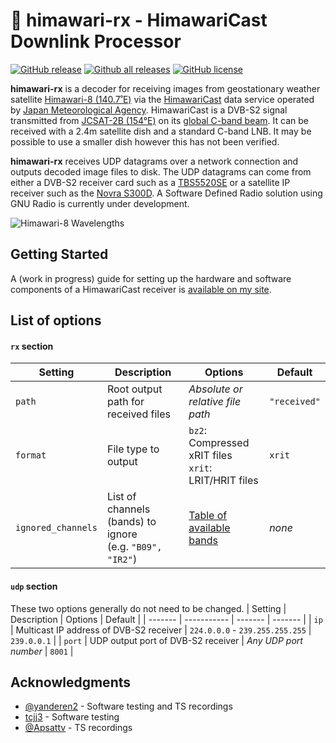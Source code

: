# :satellite: himawari-rx - HimawariCast Downlink Processor

[![GitHub release](https://img.shields.io/github/release/sam210723/himawari-rx.svg)](https://github.com/sam210723/himawari-rx/releases/latest)
[![Github all releases](https://img.shields.io/github/downloads/sam210723/himawari-rx/total.svg)](https://github.com/sam210723/himawari-rx/releases/latest)
[![GitHub license](https://img.shields.io/github/license/sam210723/himawari-rx.svg)](https://github.com/sam210723/himawari-rx/blob/master/LICENSE)

**himawari-rx** is a decoder for receiving images from geostationary weather satellite [Himawari-8 (140.7˚E)](https://himawari8.nict.go.jp/) via the [HimawariCast](https://www.data.jma.go.jp/mscweb/en/himawari89/himawari_cast/himawari_cast.php) data service operated by [Japan Meteorological Agency](https://www.data.jma.go.jp/mscweb/en/index.html). HimawariCast is a DVB-S2 signal transmitted from [JCSAT-2B (154°E)](https://www.jsat.net/en/contour/jcsat-2b.html) on its [global C-band beam](https://www.satbeams.com/footprints?beam=8542). It can be received with a 2.4m satellite dish and a standard C-band LNB. It may be possible to use a smaller dish however this has not been verified.

**himawari-rx** receives UDP datagrams over a network connection and outputs decoded image files to disk. The UDP datagrams can come from either a DVB-S2 receiver card such as a [TBS5520SE](https://www.tbsdtv.com/products/tbs5520se_multi-standard_tv_tuner_usb_box.html) or a satellite IP receiver such as the [Novra S300D](https://novra.com/product/s300d-receiver). A Software Defined Radio solution using GNU Radio is currently under development.

![Himawari-8 Wavelengths](https://vksdr.com/bl-content/uploads/pages/211ee4ec1b2432204d0a98f46b47a131/wavelengths.png)


## Getting Started
A (work in progress) guide for setting up the hardware and software components of a HimawariCast receiver is [available on my site](https://vksdr.com/himawari-rx).


## List of options
#### `rx` section
| Setting | Description | Options | Default |
| ------- | ----------- | ------- | ------- |
| `path` | Root output path for received files | *Absolute or relative file path* | `"received"` |
| `format` | File type to output | `bz2`: Compressed xRIT files<br>`xrit`: LRIT/HRIT files | `xrit` |
| `ignored_channels` | List of channels (bands) to ignore<br>(e.g. `"B09", "IR2"`) | <a href="https://vksdr.com/bl-content/uploads/pages/211ee4ec1b2432204d0a98f46b47a131/bands_w.png" target="_blank">Table of available bands</a> | *none* |

#### `udp` section
These two options generally do not need to be changed.
| Setting | Description | Options | Default |
| ------- | ----------- | ------- | ------- |
| `ip` | Multicast IP address of DVB-S2 receiver | `224.0.0.0` - `239.255.255.255` | `239.0.0.1` |
| `port` | UDP output port of DVB-S2 receiver | *Any UDP port number* | `8001` |


## Acknowledgments
  - [@yanderen2](https://twitter.com/yanderen2) - Software testing and TS recordings
  - [tcjj3](https://github.com/tcjj3) - Software testing
  - [@Apsattv](https://twitter.com/Apsattv) - TS recordings
